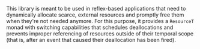 This library is meant to be used in reflex-based applications that need to
dynamically allocate scarce, external resources and promptly free them when they're not
needed anymore. For this purpose, it provides a `ResourceT` monad with switching
capabilities that schedules deallocations and prevents improper referencing
of resources outside of their temporal scope (that is, after an event that caused
their deallocation has been fired).
